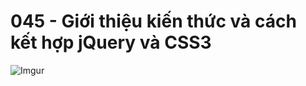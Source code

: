 # 045 - Giới thiệu kiến thức và cách kết hợp jQuery và CSS3  

![Imgur](https://i.imgur.com/DQ0IM3p.jpg) 